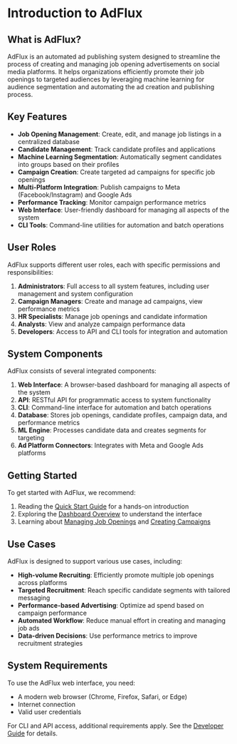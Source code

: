 # Introduction to AdFlux

## What is AdFlux?

AdFlux is an automated ad publishing system designed to streamline the process of creating and managing job opening advertisements on social media platforms. It helps organizations efficiently promote their job openings to targeted audiences by leveraging machine learning for audience segmentation and automating the ad creation and publishing process.

## Key Features

- **Job Opening Management**: Create, edit, and manage job listings in a centralized database
- **Candidate Management**: Track candidate profiles and applications
- **Machine Learning Segmentation**: Automatically segment candidates into groups based on their profiles
- **Campaign Creation**: Create targeted ad campaigns for specific job openings
- **Multi-Platform Integration**: Publish campaigns to Meta (Facebook/Instagram) and Google Ads
- **Performance Tracking**: Monitor campaign performance metrics
- **Web Interface**: User-friendly dashboard for managing all aspects of the system
- **CLI Tools**: Command-line utilities for automation and batch operations

## User Roles

AdFlux supports different user roles, each with specific permissions and responsibilities:

1. **Administrators**: Full access to all system features, including user management and system configuration
2. **Campaign Managers**: Create and manage ad campaigns, view performance metrics
3. **HR Specialists**: Manage job openings and candidate information
4. **Analysts**: View and analyze campaign performance data
5. **Developers**: Access to API and CLI tools for integration and automation

## System Components

AdFlux consists of several integrated components:

1. **Web Interface**: A browser-based dashboard for managing all aspects of the system
2. **API**: RESTful API for programmatic access to system functionality
3. **CLI**: Command-line interface for automation and batch operations
4. **Database**: Stores job openings, candidate profiles, campaign data, and performance metrics
5. **ML Engine**: Processes candidate data and creates segments for targeting
6. **Ad Platform Connectors**: Integrates with Meta and Google Ads platforms

## Getting Started

To get started with AdFlux, we recommend:

1. Reading the [Quick Start Guide](quick-start.md) for a hands-on introduction
2. Exploring the [Dashboard Overview](dashboard.md) to understand the interface
3. Learning about [Managing Job Openings](job-openings.md) and [Creating Campaigns](campaigns.md)

## Use Cases

AdFlux is designed to support various use cases, including:

- **High-volume Recruiting**: Efficiently promote multiple job openings across platforms
- **Targeted Recruitment**: Reach specific candidate segments with tailored messaging
- **Performance-based Advertising**: Optimize ad spend based on campaign performance
- **Automated Workflow**: Reduce manual effort in creating and managing job ads
- **Data-driven Decisions**: Use performance metrics to improve recruitment strategies

## System Requirements

To use the AdFlux web interface, you need:

- A modern web browser (Chrome, Firefox, Safari, or Edge)
- Internet connection
- Valid user credentials

For CLI and API access, additional requirements apply. See the [Developer Guide](../development/README.md) for details.
